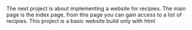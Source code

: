The next project is about implementing a website for recipies. The main page is the index page, from this page you can gain access to a list of recipies. This project is a basic website build only with html 
